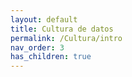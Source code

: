 ```yaml
---
layout: default
title: Cultura de datos
permalink: /Cultura/intro
nav_order: 3
has_children: true
---
```

